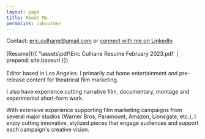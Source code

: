 ```yaml
---
layout: page
title: About Me
permalink: /aboutme/
---
```

<!-- 
Connect with me on LinkedIn.
[Resume.]({{ '\assets\pdf\Eric Culhane Assistant Editing Resume.pdf' | prepend: site.baseurl }}) -->



Contact: eric.culhane@gmail.com or <a href="https://www.linkedin.com/in/eric-culhane/">connect with me on LinkedIn</a> 
<br>
<br>
[Resume]({{ '\assets\pdf\Eric Culhane Resume February 2023.pdf' | prepend: site.baseurl }})
<br>
<br>
Editor based in Los Angeles. I primarily cut home entertainment and pre-release content for theatrical film marketing. 

I also have experience cutting narrative film, documentary, montage and experimental short-form work.

With extensive experience supporting film marketing campaigns from several major studios (Warner Bros, Paramount, Amazon, Lionsgate, etc.), I enjoy cutting innovative, stylized pieces that engage audiences and support each campaign's creative vision.

